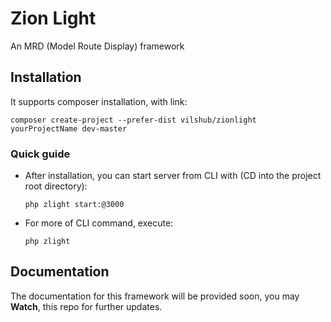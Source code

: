 # Zion Light
An MRD (Model Route Display) framework 


## Installation
It supports composer installation, with link:
```
composer create-project --prefer-dist vilshub/zionlight yourProjectName dev-master
```

### Quick guide
- After installation, you can start server from CLI with (CD into the project root directory):
  
  ```
  php zlight start:@3000
  ```
- For more of CLI command, execute:
  ```
  php zlight
  ```
  
## Documentation ##

The documentation for this framework will be provided soon, you may **Watch**, this repo for further updates.

